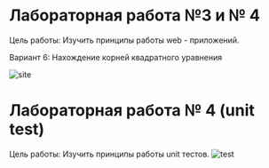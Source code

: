 # Лабораторная работа №3 и № 4 
Цель работы: Изучить принципы работы web - приложений.

Вариант 6: Нахождение корней квадратного уравнения

![site](https://user-images.githubusercontent.com/124804706/236275300-d534c3ae-c7cd-44e7-951d-5183295d374e.png)

# Лабораторная работа № 4 (unit test)
Цель работы: Изучить принципы работы unit тестов.
![test](https://github.com/katyabak/lab3/assets/124804706/99cafafa-752b-4d00-9160-9445263863c8)

